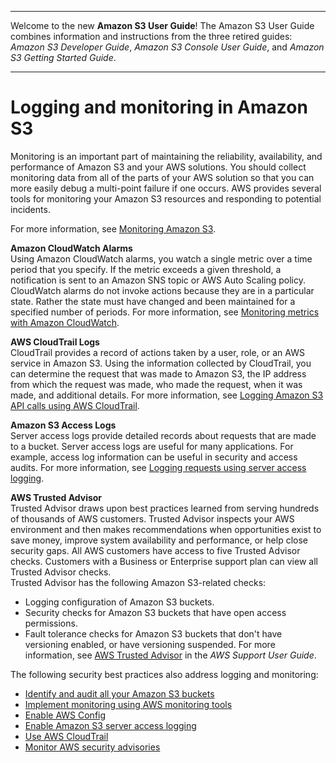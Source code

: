 --------

Welcome to the new **Amazon S3 User Guide**\! The Amazon S3 User Guide combines information and instructions from the three retired guides: *Amazon S3 Developer Guide*, *Amazon S3 Console User Guide*, and *Amazon S3 Getting Started Guide*\.

--------

# Logging and monitoring in Amazon S3<a name="s3-incident-response"></a>

Monitoring is an important part of maintaining the reliability, availability, and performance of Amazon S3 and your AWS solutions\. You should collect monitoring data from all of the parts of your AWS solution so that you can more easily debug a multi\-point failure if one occurs\. AWS provides several tools for monitoring your Amazon S3 resources and responding to potential incidents\.

For more information, see [Monitoring Amazon S3](monitoring-overview.md)\.

**Amazon CloudWatch Alarms**  
Using Amazon CloudWatch alarms, you watch a single metric over a time period that you specify\. If the metric exceeds a given threshold, a notification is sent to an Amazon SNS topic or AWS Auto Scaling policy\. CloudWatch alarms do not invoke actions because they are in a particular state\. Rather the state must have changed and been maintained for a specified number of periods\. For more information, see [Monitoring metrics with Amazon CloudWatch](cloudwatch-monitoring.md)\.

**AWS CloudTrail Logs**  
CloudTrail provides a record of actions taken by a user, role, or an AWS service in Amazon S3\. Using the information collected by CloudTrail, you can determine the request that was made to Amazon S3, the IP address from which the request was made, who made the request, when it was made, and additional details\. For more information, see [Logging Amazon S3 API calls using AWS CloudTrail](cloudtrail-logging.md)\.

**Amazon S3 Access Logs**  
Server access logs provide detailed records about requests that are made to a bucket\. Server access logs are useful for many applications\. For example, access log information can be useful in security and access audits\. For more information, see [Logging requests using server access logging](ServerLogs.md)\.

**AWS Trusted Advisor**  
Trusted Advisor draws upon best practices learned from serving hundreds of thousands of AWS customers\. Trusted Advisor inspects your AWS environment and then makes recommendations when opportunities exist to save money, improve system availability and performance, or help close security gaps\. All AWS customers have access to five Trusted Advisor checks\. Customers with a Business or Enterprise support plan can view all Trusted Advisor checks\.   
Trusted Advisor has the following Amazon S3\-related checks:  
+ Logging configuration of Amazon S3 buckets\.
+ Security checks for Amazon S3 buckets that have open access permissions\.
+ Fault tolerance checks for Amazon S3 buckets that don't have versioning enabled, or have versioning suspended\.
For more information, see [AWS Trusted Advisor](https://docs.aws.amazon.com/awssupport/latest/user/getting-started.html#trusted-advisor) in the *AWS Support User Guide*\.

The following security best practices also address logging and monitoring:
+ [Identify and audit all your Amazon S3 buckets](security-best-practices.md#audit)
+ [Implement monitoring using AWS monitoring tools](security-best-practices.md#tools)
+ [Enable AWS Config](security-best-practices.md#config)
+ [Enable Amazon S3 server access logging](security-best-practices.md#serverlog)
+ [Use AWS CloudTrail](security-best-practices.md#objectlog)
+ [Monitor AWS security advisories](security-best-practices.md#advisories)